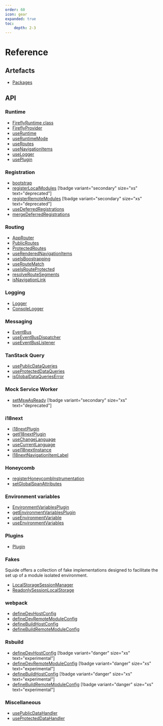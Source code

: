 ```yaml
---
order: 60
icon: gear
expanded: true
toc:
    depth: 2-3
---
```


# Reference

## Artefacts

- [Packages](./packages.md)

## API

### Runtime

- [FireflyRuntime class](./runtime/runtime-class.md)
- [FireflyProvider](./runtime/FireflyProvider.md)
- [useRuntime](./runtime/useRuntime.md)
- [useRuntimeMode](./runtime/useRuntimeMode.md)
- [useRoutes](./runtime/useRoutes.md)
- [useNavigationItems](./runtime/useNavigationItems.md)
- [useLogger](./runtime/useLogger.md)
- [usePlugin](./runtime/usePlugin.md)

### Registration

- [bootstrap](./registration/bootstrap.md)
- [registerLocalModules](./registration/registerLocalModules.md) [!badge variant="secondary" size="xs" text="deprecated"]
- [registerRemoteModules](./registration/registerRemoteModules.md) [!badge variant="secondary" size="xs" text="deprecated"]
- [useDeferredRegistrations](./registration/useDeferredRegistrations.md)
- [mergeDeferredRegistrations](./registration/mergeDeferredRegistrations.md)

### Routing

- [AppRouter](./routing/AppRouter.md)
- [PublicRoutes](./routing/publicRoutes.md)
- [ProtectedRoutes](./routing/protectedRoutes.md)
- [useRenderedNavigationItems](./routing/useRenderedNavigationItems.md)
- [useIsBoostrapping](./routing/useIsBootstrapping.md)
- [useRouteMatch](./routing/useRouteMatch.md)
- [useIsRouteProtected](./routing/useIsRouteProtected.md)
- [resolveRouteSegments](./routing/resolveRouteSegments.md)
- [isNavigationLink](./routing/isNavigationLink.md)

### Logging

- [Logger](./logging/Logger.md)
- [ConsoleLogger](./logging/ConsoleLogger.md)

### Messaging

- [EventBus](./messaging/EventBus.md)
- [useEventBusDispatcher](./messaging/useEventBusDispatcher.md)
- [useEventBusListener](./messaging/useEventBusListener.md)

### TanStack Query

- [usePublicDataQueries](./tanstack-query/usePublicDataQueries.md)
- [useProtectedDataQueries](./tanstack-query/useProtectedDataQueries.md)
- [isGlobalDataQueriesError](./tanstack-query/isGlobalDataQueriesError.md)

### Mock Service Worker

- [setMswAsReady](./msw/setMswAsReady.md) [!badge variant="secondary" size="xs" text="deprecated"]

### i18next

- [i18nextPlugin](./i18next/i18nextPlugin.md)
- [getI18nextPlugin](./i18next/getI18nextPlugin.md)
- [useChangeLanguage](./i18next/useChangeLanguage.md)
- [useCurrentLanguage](./i18next/useCurrentLanguage.md)
- [useI18nextInstance](./i18next/useI18nextInstance.md)
- [I18nextNavigationItemLabel](./i18next/I18nextNavigationItemLabel.md)

### Honeycomb

- [registerHoneycombInstrumentation](./honeycomb/registerHoneycombInstrumentation.md)
- [setGlobalSpanAttributes](./honeycomb/setGlobalSpanAttributes.md)

### Environment variables

- [EnvironmentVariablesPlugin](./env-vars/EnvironmentVariablesPlugin.md)
- [getEnvironmentVariablesPlugin](./env-vars/getEnvironmentVariablesPlugin.md)
- [useEnvironmentVariable](./env-vars/useEnvironmentVariable.md)
- [useEnvironmentVariables](./env-vars/useEnvironmentVariables.md)

### Plugins

- [Plugin](./plugins/plugin.md)

### Fakes

Squide offers a collection of fake implementations designed to facilitate the set up of a module isolated environment.

- [LocalStorageSessionManager](./fakes/localStorageSessionManager.md)
- [ReadonlySessionLocalStorage](./fakes/readonlySessionLocalStorage.md)

### webpack

- [defineDevHostConfig](./webpack/defineDevHostConfig.md)
- [defineDevRemoteModuleConfig](./webpack/defineDevRemoteModuleConfig.md)
- [defineBuildHostConfig](./webpack/defineBuildHostConfig.md)
- [defineBuildRemoteModuleConfig](./webpack/defineBuildRemoteModuleConfig.md)

### Rsbuild

- [defineDevHostConfig](./rsbuild/defineDevHostConfig.md) [!badge variant="danger" size="xs" text="experimental"]
- [defineDevRemoteModuleConfig](./rsbuild/defineDevRemoteModuleConfig.md) [!badge variant="danger" size="xs" text="experimental"]
- [defineBuildHostConfig](./rsbuild/defineBuildHostConfig.md) [!badge variant="danger" size="xs" text="experimental"]
- [defineBuildRemoteModuleConfig](./rsbuild/defineBuildRemoteModuleConfig.md) [!badge variant="danger" size="xs" text="experimental"]

### Miscellaneous

- [usePublicDataHandler](./miscellaneous/usePublicDataHandler.md)
- [useProtectedDataHandler](./miscellaneous/useProtectedDataHandler.md)
